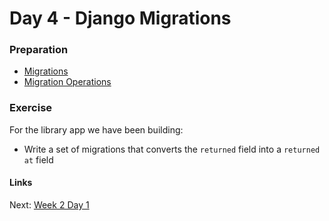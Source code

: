 # Day 4 - Django Migrations

### Preparation
- [Migrations](https://docs.djangoproject.com/en/1.7/topics/migrations/)
- [Migration Operations](https://docs.djangoproject.com/en/1.7/ref/migration-operations/)

### Exercise
For the library app we have been building:
- Write a set of migrations that converts the `returned` field into a `returned at` field

#### Links
Next: [Week 2 Day 1](../week-2/day-1.md)